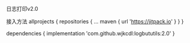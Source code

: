 日志打印v2.0



接入方法
 allprojects {
		repositories {
			...
			maven { url 'https://jitpack.io' }
		}
	}
  
  dependencies {
	        implementation 'com.github.wjkcdl:logbututils:2.0'
	}

